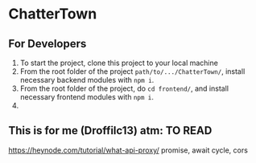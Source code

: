 # ChatterTown

## For Developers

1. To start the project, clone this project to your local machine
2. From the root folder of the project `path/to/.../ChatterTown/`, install necessary backend modules with `npm i`.
3. From the root folder of the project, do `cd frontend/`, and install necessary frontend modules with `npm i`.
4. 



## This is for me (Droffilc13) atm: TO READ
https://heynode.com/tutorial/what-api-proxy/
promise, await cycle, cors
